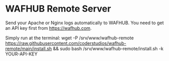 # WAFHUB Remote Server

Send your Apache or Nginx logs automatically to WAFHUB. You need to get an API key first from https://wafhub.com.

Simply run at the terminal: wget -P /srv/www/wafhub-remote https://raw.githubusercontent.com/coderstudios/wafhub-remote/main/install.sh && sudo bash /srv/www/wafhub-remote/install.sh -k YOUR-API-KEY